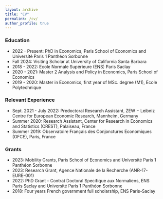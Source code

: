 ```yaml
---
layout: archive
title: "CV"
permalink: /cv/
author_profile: true
---
```


<div class="teaching">
  
  <h3>Education</h3>
  <ul>
    <li>2022 - Present: PhD in Economics, Paris School of Economics and Université Paris 1 Panthéon Sorbonne</li>
    <li>Fall 2024: Visiting Scholar at University of California Santa Barbara</li>
    <li>2018 - 2022: Ecole Normale Supérieure (ENS) Paris Saclay</li>
    <li>2020 - 2021: Master 2 Analysis and Policy in Economics, Paris School of Economics</li>
    <li>2019 - 2020: Master in Economics, first year of MSc. degree (M1), Ecole Polytechnique</li>
  </ul>

  <h3>Relevant Experience</h3>
  <ul>
    <li>Sept. 2021 - July 2022: Predoctoral Research Assistant, ZEW − Leibniz Centre for European Economic Research, Mannheim, Germany</li>
    <li>Summer 2020: Research Assistant, Center for Research in Economics and Statistics (CREST), Palaiseau, France</li>
    <li>Summer 2019: Observatoire Français des Conjonctures Economiques (OFCE), Paris, France</li>
  </ul>
</div>

  <h3>Grants</h3>
  <ul>
    <li>2023: Mobility Grants, Paris School of Economics and Université Paris 1 Panthéon Sorbonne</li>
    <li>2023: Research Grant, Agence Nationale de la Recherche (ANR-17-EURE-001)</li>
    <li>2022: PhD Grant - Contrat Doctoral Specifique aux Normaliens, ENS Paris Saclay and Université Paris 1 Panthéon Sorbonne</li>
    <li>2018: Four years French government full scholarship, ENS Paris-Saclay</li>
  </ul>
</div>
